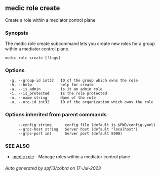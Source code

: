## medic role create

Create a role within a mediator control plane

### Synopsis

The medic role create subcommand lets you create new roles for a group
within a mediator control plane.

```
medic role create [flags]
```

### Options

```
  -g, --group-id int32   ID of the group which owns the role
  -h, --help             help for create
  -a, --is_admin         Is it an admin role
  -i, --is_protected     Is the role protected
  -n, --name string      Name of the role
  -o, --org-id int32     ID of the organization which owns the role
```

### Options inherited from parent commands

```
      --config string      config file (default is $PWD/config.yaml)
      --grpc-host string   Server host (default "localhost")
      --grpc-port int      Server port (default 8090)
```

### SEE ALSO

* [medic role](medic_role.md)	 - Manage roles within a mediator control plane

###### Auto generated by spf13/cobra on 17-Jul-2023

